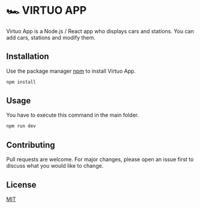 # 🏎️ VIRTUO APP

Virtuo App is a Node.js / React app who displays cars and stations. You can add cars, stations and modify them.

## Installation

Use the package manager [npm](https://docs.npmjs.com/downloading-and-installing-node-js-and-npm) to install Virtuo App.

```bash
npm install
```

## Usage

You have to execute this command in the main folder.

```bash
npm run dev
```

## Contributing

Pull requests are welcome. For major changes, please open an issue first to discuss what you would like to change.

## License

[MIT](https://choosealicense.com/licenses/mit/)
